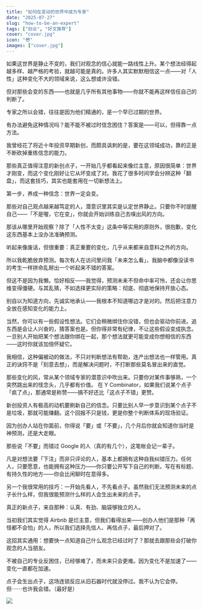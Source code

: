 ```yaml
---
title: "如何在变动的世界中成为专家"
date: "2025-07-27"
slug: "how-to-be-an-expert"
tags: ["创业", "好文推荐"]
cover: "cover.jpg"
icon: "😎"
images: ["cover.jpg"]
---
```

如果这世界是静止不变的，我们对观念的信心就能一路线性上升。某个想法经得起越多样、越严格的考验，就越可能是真的。许多人其实默默相信这一点——对「人性」这种变化不大的领域来说，这么想或许没错。



但对那些会变的东西——也就是几乎所有其他事物——你就不能再这样信任自己的判断了。



专家之所以会错，往往是因为他们精通的，是一个早已过期的世界。



有办法避免这种情况吗？能不能不被过时信念困住？答案是——可以，但得靠一点方法。



我曾经花了将近十年投资早期新创，而颇具讽刺的是，要在这领域成功，靠的正是不断砍掉重练信念的能力。



那些真正值得注意的新创点子，一开始几乎都看起来像烂主意，原因很简单：世界才刚变，而这个变化刚好让它从坏变成了对。我花了很多时间学会分辨这种「翻盘」，而这套技巧，其实也能套用在一切新想法上。



第一步，养成一种信念：世界一定会变。



那些对自己观点越来越笃定的人，潜意识里其实是认定世界静止。只要你不时提醒自己——「不是喔，它在变」，你就会开始训练自己去嗅出风的方向。



那该从哪里开始观察？除了「人性不太变」这条中等实用的原则外，很抱歉，变化这东西基本上没办法准确预测。



听起来像废话，但很重要：真正重要的变化，几乎从来都来自意料之外的方向。



所以我乾脆放弃预测。每次有人在访问里问我「未来怎么看」，我脑中都像没读书的考生一样拼命乱掰出一个听起来不错的答案。



但这不是因为我懒。恰好相反——我觉得，预测未来不但命中率可怜，还会让你思维变得僵硬。与其乱猜，不如选择更实际的策略：彻底、彻底地保持开放心态。



别自以为知道方向，先诚实地承认——我根本不知道哪边才是对的。然后把注意力全放在感知变化的能力上。



当然，你可以有一些假设性想法。它们会稍微绑住你没错，但也会驱动你前进。追东西是会让人兴奋的，猜答案也是。但你得非常有纪律，不让这些假设变成执念。
一旦别人开始把某个想法跟你绑在一起，那个想法就更可能变成你想相信的东西——这时你就该加倍怀疑它。



我相信，这种偏被动的做法，不只对判断想法有帮助，连产出想法也一样管用。真正的诀窍不是「刻意去想」，而是解决问题时，不打断那些莫名冒出来的直觉。



那些变化的风，常从某个领域专家的潜意识中吹出来。只要你对某件事够熟，一个突然跳出来的怪念头，几乎都有价值。
在 Y Combinator，如果我们说某个点子「疯了点」，那通常是称赞——搞不好还比「这点子不错」更赞。



新创投资人有极高的动机要刷新自己的信念。只要比别人早一步意识到某个点子不是垃圾，那就可能赚翻。这个回报不只是钱，更是你整个判断体系的现场验证。



因为创办人站在你面前，你得说「要」或「不要」，几个月后你就会知道你当时是神预测，还是大走眼。



那些说「不要」而错过 Google 的人（真的有几个），这笔帐会记一辈子。



凡是对想法要「下注」而非只评论的人，基本上都拥有这种自我纠错压力。任何人，只要愿意，也能拥有这种压力——你只要公开写下自己的判断。写在有标题、有持久性的地方——你会比闲聊时在意得多。



另一个我很常用的技巧：一开始先看人，不先看点子。虽然我们无法预测未来的点子长什么样，但我很能预测什么样的人会生出未来的点子。



真正的新点子，来自那种：认真、有劲、脑袋够独立的人。



当初我们其实觉得 Airbnb 是烂主意，但我们看得出来——创办人他们是那种「再怪都不会怕」的人，所以我们选择先信人、再信点子，最后押对了。



这招其实通用：想要快一点知道自己什么观念已经过时了？那就去跟那些会打破你观念的人当朋友。



不被自己的专业反困住，已经够难了，而未来只会更难。因为变化不是加速了——变化一直都在加速。



点子会生出点子，这场连锁反应从旧石器时代就没停过。我不认为它会停。
但⋯⋯也许我会错。（最好是）




![](https://prod-files-secure.s3.us-west-2.amazonaws.com/112d0858-5090-4d34-a606-b75eb8d65fd2/46476355-9cf3-4e99-9b7a-3531bc426380/1000202064.png?X-Amz-Algorithm=AWS4-HMAC-SHA256&X-Amz-Content-Sha256=UNSIGNED-PAYLOAD&X-Amz-Credential=ASIAZI2LB466WLKTBBUM%2F20251101%2Fus-west-2%2Fs3%2Faws4_request&X-Amz-Date=20251101T183904Z&X-Amz-Expires=3600&X-Amz-Security-Token=IQoJb3JpZ2luX2VjEGkaCXVzLXdlc3QtMiJHMEUCIQDtjIrHcfwecYvxocBFdKeDZMr3%2BraUFj403%2FhXcM7LmQIgQztcjCIeXkOq4pZcTj0TtTnxxYfkyo4NEEkyAPLPm0Iq%2FwMIMhAAGgw2Mzc0MjMxODM4MDUiDDJ7ckvq70YKCkctlyrcA2E%2FGH85cYLyUo8cVoTUIFSmnGEwcX5t477g9%2B9ia04MUI6yNYutgAHR70Ew62OnxxG9RZdED4BGu1ZZGkjRz1WmEMPjW0AHRzxw3hxrJEMyoG1qtFAJXWuPM2%2FOX2t0%2FLZrwoj4TpN5Nc8wiqfDJkMYRcOu67PKHl9uyX4hoZUeMOJLxCmkTqbHbaMKOPO7QzNznrtCA%2FZX3i5LbxyGUQCmarJtMASZ4D5YMTrQtH3newSLNFJpmcKDUpEN%2BmFcHO1ipPbykg%2FxBqQqValo%2F%2BVU6YLfh%2F2zyfL%2B4wa73skqtFSoqUupbC8b7uYY%2BYtDOEld%2FIy2%2BZStCWDq6vUW1JKK5WiW1NUsyS4aFgTV8ormbvGaEIKcankKQAjV28sXoWCqfIOHBo6%2BFrqtG0%2B0MZi8%2BFncG9NPzVGH0NKL36fmC6kr2AOKmcIYLaavrMrH9RFm5Ab3Evth8NJC0x59mMP2sR8YY1WZGCFnjx6T84UaS8vfh9a05EGggjPk%2By%2FlWe88P7Nlv2wte23BOTPHovtSWtZ2W8eOB6eBu9a0GYFbEP9vZgVRT4Wv0J2FDWVQdKDn7RgZ8pJd8FWmmm43QZjG4sYRPR69smyrfwlWPaiVWz6WGgw8dxKbpxNCMPj4mMgGOqUBslLjDnaZxtHR2aIhm6Qezw%2Bjpf40HQBIrECKbdZbJPO6fg3GtC9bPhq3kwmIJk9c10%2B1v7KYN7cvUyOBCj2fP7eiW8UxrqAiF8ULbuRk%2FH050BVxv85msa72Hku0w8FLX3pjppzKcZMen%2Bi8ZXBSjKHRhEQVo2A4pEf8QqLl%2F7XctwY0Gf6k%2BDBSwi0q0BM62nqGhkXCF8ef%2B7XHHzFfTMCGkvlV&X-Amz-Signature=a19684a1d3d90144c10c24bfa6eaec2a895530809bb659e071ae17a6d49c9976&X-Amz-SignedHeaders=host&x-amz-checksum-mode=ENABLED&x-id=GetObject)

